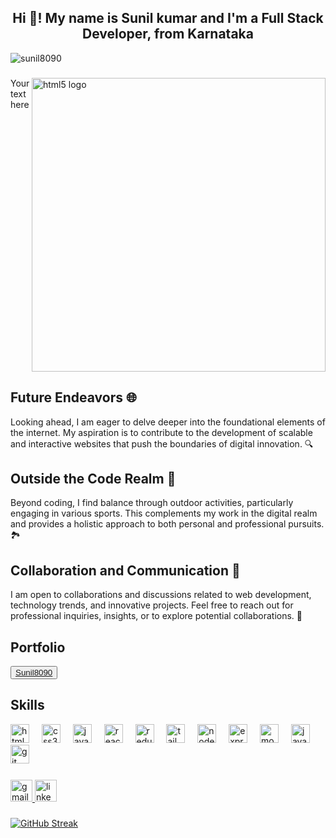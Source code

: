 

<h2 align="center">Hi 👋! My name is Sunil kumar and I'm a Full Stack Developer, from Karnataka</h2>

<p align="left"> <img src="https://github-profile-trophy.vercel.app/?username=sunil8090" alt="sunil8090" /></a> </p>

###


<div style="display: flex; justify-content: space-between;">
    <div style="flex: 1;">
        Your text here
    </div>
    <div style="flex: 1;">
         <img src="https://cdn.jsdelivr.net/gh/devicons/devicon/icons/html5/html5-original.svg](https://user-images.githubusercontent.com/74038190/225813708-98b745f2-7d22-48cf-9150-083f1b00d6c9.gif" width="470px" alt="html5 logo"  /> 
    </div>
</div>



## Future Endeavors 🌐
Looking ahead, I am eager to delve deeper into the foundational elements of the internet. My aspiration is to contribute to the development of scalable and interactive websites that push the boundaries of digital innovation. 🔍

## Outside the Code Realm 🌳
Beyond coding, I find balance through outdoor activities, particularly engaging in various sports. This complements my work in the digital realm and provides a holistic approach to both personal and professional pursuits. 🏞️

## Collaboration and Communication 🤝
I am open to collaborations and discussions related to web development, technology trends, and innovative projects. Feel free to reach out for professional inquiries, insights, or to explore potential collaborations. 💬

## Portfolio
<button style="color:red"><a target="_blank" href="https://sunil8090.github.io/">Sunil8090</a></button>



###
## Skills
<div align="left">
  <img src="https://cdn.jsdelivr.net/gh/devicons/devicon/icons/html5/html5-original.svg" height="30" alt="html5 logo"  />
  <img width="12" />
  <img src="https://cdn.jsdelivr.net/gh/devicons/devicon/icons/css3/css3-original.svg" height="30" alt="css3 logo"  />
  <img width="12" />
  <img src="https://cdn.jsdelivr.net/gh/devicons/devicon/icons/javascript/javascript-original.svg" height="30" alt="javascript logo"  />
  <img width="12" />
  <img src="https://cdn.jsdelivr.net/gh/devicons/devicon/icons/react/react-original.svg" height="30" alt="react logo"  />
  <img width="12" />
  <img src="https://cdn.jsdelivr.net/gh/devicons/devicon/icons/redux/redux-original.svg" height="30" alt="redux logo"  />
  <img width="12" />
  <img src="https://cdn.jsdelivr.net/gh/devicons/devicon/icons/tailwindcss/tailwindcss-original-wordmark.svg" height="30" alt="tailwindcss logo"  />
  <img width="12" />
  <img src="https://cdn.jsdelivr.net/gh/devicons/devicon/icons/nodejs/nodejs-original.svg" height="30" alt="nodejs logo"  />
  <img width="12" />
  <img src="https://cdn.jsdelivr.net/gh/devicons/devicon/icons/express/express-original.svg" height="30" alt="express logo"  />
  <img width="12" />
  <img src="https://cdn.jsdelivr.net/gh/devicons/devicon/icons/mongodb/mongodb-original.svg" height="30" alt="mongodb logo"  />
  <img width="12" />
  <img src="https://cdn.jsdelivr.net/gh/devicons/devicon/icons/java/java-original.svg" height="30" alt="java logo"  />
  <img width="12" />
  <img src="https://cdn.jsdelivr.net/gh/devicons/devicon/icons/git/git-original.svg" height="30" alt="git logo"  />
  <img width="12" />
</div>

###

<div align="left">
  <a href="Sunilkumar859095@gmail.com" target="_blank">
    <img src="https://img.shields.io/static/v1?message=Gmail&logo=gmail&label=&color=D14836&logoColor=white&labelColor=&style=for-the-badge" height="35" alt="gmail logo"  />
  </a>
  <a href="https://www.linkedin.com/in/sunil-kumar-865054253/" target="_blank">
    <img src="https://img.shields.io/static/v1?message=LinkedIn&logo=linkedin&label=&color=0077B5&logoColor=white&labelColor=&style=for-the-badge" height="35" alt="linkedin logo"  />
  </a>
</div>

###

[![GitHub Streak](https://streak-stats.demolab.com/?user=Sunil8090)](https://git.io/streak-stats)
<!--
**Sunil8090/Sunil8090** is a ✨ _special_ ✨ repository because its `README.md` (this file) appears on your GitHub profile.

Here are some ideas to get you started:

- 🔭 I’m currently working on ...
- 🌱 I’m currently learning ...
- 👯 I’m looking to collaborate on ...
- 🤔 I’m looking for help with ...
- 💬 Ask me about ...
- 📫 How to reach me: ...
- 😄 Pronouns: ...
- ⚡ Fun fact: ...
-->
